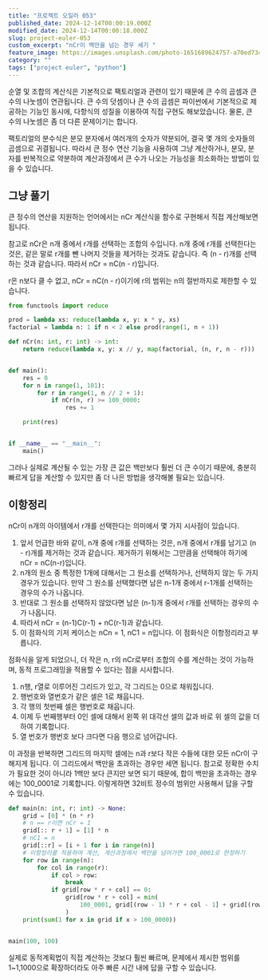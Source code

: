 ```yaml
---
title: "프로젝트 오일러 053"
published_date: 2024-12-14T00:00:19.000Z
modified_date: 2024-12-14T00:00:18.000Z
slug: project-euler-053
custom_excerpt: "nCr이 백만을 넘는 경우 세기 "
feature_image: https://images.unsplash.com/photo-1651689624757-a70ed7342cec?crop=entropy&cs=tinysrgb&fit=max&fm=jpg&ixid=M3wxMTc3M3wwfDF8c2VhcmNofDEwNXx8Y29tYmluYXRpb258ZW58MHx8fHwxNzMzNTg0MTM0fDA&ixlib=rb-4.0.3&q=80&w=2000
category: ""
tags: ["project euler", "python"]
---
```


순열 및 조합의 계산식은 기본적으로 팩토리얼과 관련이 있기 때문에 큰 수의 곱셈과 큰 수의 나눗셈이 연관됩니다. 큰 수의 덧셈이나 큰 수의 곱셈은 파이썬에서 기본적으로 제공하는 기능인 동시에, 다항식의 성질을 이용하여 직접 구현도 해보았습니다. 물론, 큰 수의 나눗셈은 좀 더 다른 문제이기는 합니다. 

팩토리얼의 분수식은 분모 분자에서 여러개의 숫자가 약분되어, 결국 몇 개의 숫자들의 곱셈으로 귀결됩니다. 따라서 큰 정수 연산 기능을 사용하여 그냥 계산하거나, 분모, 분자를 반복적으로 약분하여 계산과정에서 큰 수가 나오는 가능성을 최소화하는 방법이 있을 수 있습니다. 


## 그냥 풀기

큰 정수의 연산을 지원하는 언어에서는 nCr 계산식을 함수로 구현해서 직접 계산해보면 됩니다.

참고로 nCr은 n개 중에서 r개를 선택하는 조합의 수입니다. n개 중에 r개를 선택한다는 것은, 같은 말로 r개를 뺀 나머지 것들을 제거하는 것과도 같습니다. 즉 (n - r)개를 선택하는 것과 같습니다. 따라서 nCr = nC(n - r)입니다. 

 r은 n보다 클 수 없고, nCr = nC(n - r)이기에 r의 범위는 n의 절반까지로 제한할 수 있습니다.

```python
from functools import reduce

prod = lambda xs: reduce(lambda x, y: x * y, xs)
factorial = lambda n: 1 if n < 2 else prod(range(1, n + 1))

def nCr(n: int, r: int) -> int:
    return reduce(lambda x, y: x // y, map(factorial, (n, r, n - r)))


def main():
    res = 0
    for n in range(1, 101):
        for r in range(1, n // 2 + 1):
            if nCr(n, r) >= 100_0000:
                res += 1

    print(res)


if __name__ == "__main__":
    main()
```

그러나 실제로 계산될 수 있는 가장 큰 값은 백만보다 훨씬 더 큰 수이기 때문에, 충분히 빠르게 답을 계산할 수 있지만 좀 더 나은 방법을 생각해볼 필요는 있습니다. 

## 이항정리

nCr이 n개의 아이템에서 r개를 선택한다는 의미에서 몇 가지 시사점이 있습니다. 

1. 앞서 언급한 바와 같이, n개 중에 r개를 선택하는 것은, n개 중에서 r개를 남기고 (n - r)개를 제거하는 것과 같습니다. 제거하기 위해서는 그만큼을 선택해야 하기에 nCr = nC(n-r)입니다. 
2. n개의 원소 중 특정한 1개에 대해서는 그 원소를 선택하거나, 선택하지 않는 두 가지 경우가 있습니다. 만약 그 원소를 선택했다면 남은 n-1개 중에서 r-1개를 선택하는 경우의 수가 나옵니다. 
3. 반대로 그 원소를 선택하지 않았다면 남은 (n-1)개 중에서 r개를 선택하는 경우의 수가 나옵니다. 
4. 따라서 nCr = (n-1)C(r-1) + nC(r-1)과 같습니다. 
5. 이 점화식의 기저 케이스는 nCn = 1, nC1 = n입니다. 이 점화식은 이항정리라고 부릅니다. 

점화식을 알게 되었으니, 더 작은 n, r의 nCr로부터 조합의 수를 계산하는 것이 가능하며, 동적 프로그래밍을 적용할 수 있다는 점을 시사합니다. 

1. n행, r열로 이루어진 그리드가 있고, 각 그리드는 0으로 채워집니다. 
2. 행번호와 열번호가 같은 셀은 1로 채웁니다. 
3. 각 행의 첫번째 셀은 행번호로 채웁니다. 
4. 이제 두 번째행부터 0인 셀에 대해서 왼쪽 위 대각선 셀의 값과 바로 위 셀의 값을 더하여 기록합니다.
5. 열 번호가 행번호 보다 크다면 다음 행으로 넘어갑니다. 

이 과정을 반복하면 그리드의 마지막 셀에는 n과 r보다 작은 수들에 대한 모든 nCr이 구해지게 됩니다.  이 그리드에서 백만을 초과하는 경우만 세면 됩니다. 참고로 정확한 수치가 필요한 것이 아니라 1백만 보다 큰지만 보면 되기 때문에, 합이 백만을 초과하는 경우에는 100_0001로 기록합니다. 이렇게하면 32비트 정수의 범위만 사용해서 답을 구할 수 있습니다. 

```python
def main(n: int, r: int) -> None:
    grid = [0] * (n * r)
    # n == r이면 nCr = 1
    grid[:: r + 1] = [1] * n
    # nC1 = n
    grid[::r] = [i + 1 for i in range(n)]
    # 이항정리를 적용하여 계산, 계산과정에서 백만을 넘어가면 100_0001로 한정하기
    for row in range(n):
        for col in range(r):
            if col > row:
                break
            if grid[row * r + col] == 0:
                grid[row * r + col] = min(
                    100_0001, grid[(row - 1) * r + col - 1] + grid[(row - 1) * r + col]
                )
    print(sum(1 for x in grid if x > 100_0000))


main(100, 100)
```

실제로 동적계획법이 직접 계산하는 것보다 훨씬 빠르며, 문제에서 제시한 범위를 1~1,1000으로 확장하더라도 아주 빠른 시간 내에 답을 구할 수 있습니다. 
